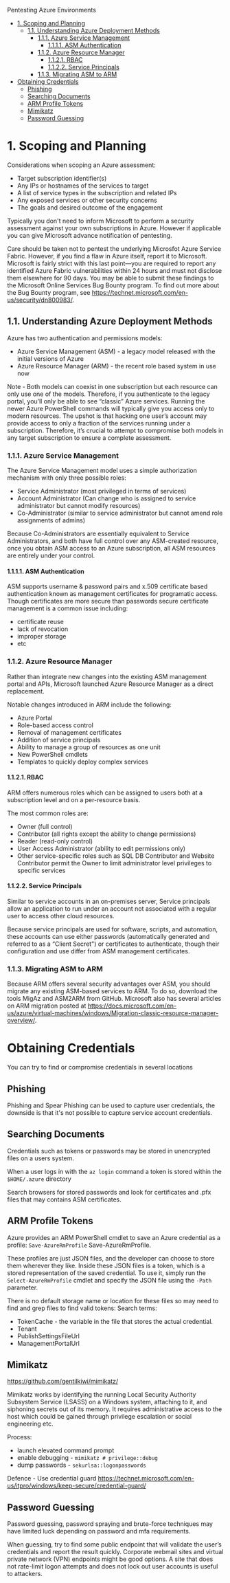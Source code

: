 Pentesting Azure Environments

- [1. Scoping and Planning](#1-scoping-and-planning)
  - [1.1. Understanding Azure Deployment Methods](#11-understanding-azure-deployment-methods)
    - [1.1.1. Azure Service Management](#111-azure-service-management)
      - [1.1.1.1. ASM Authentication](#1111-asm-authentication)
    - [1.1.2. Azure Resource Manager](#112-azure-resource-manager)
      - [1.1.2.1. RBAC](#1121-rbac)
      - [1.1.2.2. Service Principals](#1122-service-principals)
    - [1.1.3. Migrating ASM to ARM](#113-migrating-asm-to-arm)
- [Obtaining Credentials](#obtaining-credentials)
  - [Phishing](#phishing)
  - [Searching Documents](#searching-documents)
  - [ARM Profile Tokens](#arm-profile-tokens)
  - [Mimikatz](#mimikatz)
  - [Password Guessing](#password-guessing)

# 1. Scoping and Planning

Considerations when scoping an Azure assessment:
- Target subscription identifier(s)
- Any IPs or hostnames of the services to target
- A list of service types in the subscription and related IPs
- Any exposed services or other security concerns
- The goals and desired outcome of the engagement

Typically you don't need to inform Microsoft to perform a security assessment against your own subscriptions in Azure. However if applicable you can give Microsoft advance notification of pentesting.

Care should be taken not to pentest the underlying Microsfot Azure Service Fabric. However, if you find a flaw in Azure itself, report it to Microsoft. Microsoft is fairly strict with this last point—you are required to report any identified Azure Fabric vulnerabilities within 24 hours and must not disclose them elsewhere for 90 days. You may be able to submit these findings to the Microsoft Online
Services Bug Bounty program. To find out more about the Bug Bounty program, see https://technet.microsoft.com/en-us/security/dn800983/.

## 1.1. Understanding Azure Deployment Methods
Azure has two authentication and permissions models:

- Azure Service Management (ASM) - a legacy model released with the initial versions of Azure
- Azure Resource Manager (ARM) - the recent role based system in use now

Note - Both models can coexist in one subscription but each resource can only use one of the models. Therefore, if you
authenticate to the legacy portal, you’ll only be able to see “classic” Azure services. Running the newer Azure PowerShell commands will typically give you access only to modern resources. The upshot is that hacking one user’s account may provide access to only a fraction of the services running under a subscription. Therefore, it’s
crucial to attempt to compromise both models in any target subscription to ensure a complete assessment.

### 1.1.1. Azure Service Management

The Azure Service Management model uses a simple authorization mechanism with only three possible roles: 
- Service Administrator (most privileged in terms of services)
- Account Administrator (Can change who is assigned to service administrator but cannot modify resources)
- Co-Administrator (similar to service administrator but cannot amend role assignments of admins)

Because Co-Administrators are essentially equivalent to Service Administrators, and both have full control over any ASM-created resource, once you obtain ASM access to an Azure subscription, all ASM resources are entirely under your control.

#### 1.1.1.1. ASM Authentication
ASM supports username & password pairs and x.509 certificate based authentication known as management certificates for programatic access. Though certificates are more secure than passwords secure certificate management is a common issue including:
- certificate reuse
- lack of revocation
- improper storage
- etc

### 1.1.2. Azure Resource Manager
Rather than integrate new changes into the existing ASM management portal and APIs, Microsoft launched Azure Resource Manager as a direct replacement.

Notable changes introduced in ARM include the following:

- Azure Portal
- Role-based access control
- Removal of management certificates
- Addition of service principals
- Ability to manage a group of resources as one unit
- New PowerShell cmdlets
- Templates to quickly deploy complex services

#### 1.1.2.1. RBAC
ARM offers numerous roles which can be assigned to users both at a subscription level and on a per-resource basis.

The most common roles are:
- Owner (full control)
- Contributor (all rights except the ability to change permissions)
- Reader (read-only control)
- User Access Administrator (ability to edit permissions only)
- Other service-specific roles such as SQL DB Contributor and Website Contributor permit the Owner to limit administrator level privileges to specific services

#### 1.1.2.2. Service Principals
Similar to service accounts in an on-premises server, Service principals allow an application to run under an account not associated with a regular user to access other cloud resources. 

Because service principals are used for software, scripts, and automation, these accounts can use either passwords (automatically generated and referred to as a “Client Secret") or certificates to authenticate, though their
configuration and use differ from ASM management certificates.

### 1.1.3. Migrating ASM to ARM
Because ARM offers several security advantages over ASM, you should migrate any existing ASM-based services to ARM. To do so, download the tools MigAz and ASM2ARM from GitHub. Microsoft also has several articles on ARM migration posted at https://docs.microsoft.com/en-us/azure/virtual-machines/windows/Migration-classic-resource-manager-overview/.

# Obtaining Credentials
You can try to find or compromise credentials in several locations

## Phishing
Phishing and Spear Phishing can be used to capture user credentials, the downside is that it's not possible to capture service account credentials.

## Searching Documents
Credentials such as tokens or passwords may be stored in unencrypted files on a users system.

When a user logs in with the `az login` command a token is stored within the `$HOME/.azure` directory

Search browsers for stored passwords and look for certificates and .pfx files that may contains ASM certificates.

## ARM Profile Tokens
Azure provides an ARM PowerShell cmdlet to save an Azure credential as a profile: `Save-AzureRmProfile`
Save-AzureRmProfile. 

These profiles are just JSON files, and the developer can choose to store them wherever they like. Inside these JSON files is a token, which is a stored representation of the saved credential. To use it, simply run the `Select-AzureRmProfile` cmdlet and specify the JSON file using the `-Path` parameter.

There is no default storage name or location for these files so may need to find and grep files to find valid tokens:
Search terms:
- TokenCache - the variable in the file that stores the actual credential.
- Tenant
- PublishSettingsFileUrl
- ManagementPortalUrl

## Mimikatz
https://github.com/gentilkiwi/mimikatz/

Mimikatz works by identifying the running Local Security Authority Subsystem Service (LSASS) on a Windows system, attaching to it, and siphoning secrets out of its memory.
It requires administrative access to the host which could be gained through privilege escalation or social engineering etc.

Process:
- launch elevated command prompt
- enable debugging - `mimikatz # privilege::debug`
- dump passwords - `sekurlsa::logonpasswords`

Defence - Use credential guard https://technet.microsoft.com/en-us/itpro/windows/keep-secure/credential-guard/

## Password Guessing
Password guessing, password spraying and brute-force techniques may have limited luck depending on password and mfa requirements.

When guessing, try to find some public endpoint that will validate the user’s credentials and report the result quickly. Corporate webmail sites and virtual private network (VPN) endpoints might be good options. A site that
does not rate-limit logon attempts and does not lock out user accounts is useful to attackers.